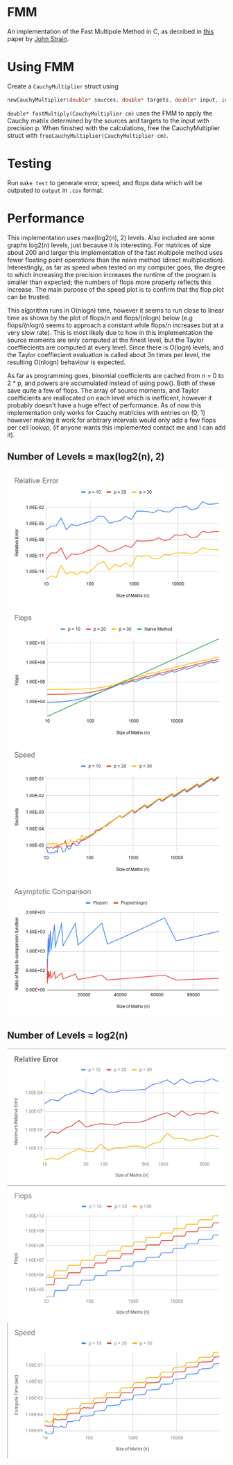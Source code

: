 # FMM
An implementation of the Fast Multipole Method in C, as decribed in [this](https://math.berkeley.edu/~strain/128b.S20/fmm1.pdf) paper by [John Strain](https://math.berkeley.edu/~strain/).
# Using FMM
Create a `CauchyMultiplier` struct using 
```C
newCauchyMultiplier(double* sources, double* targets, double* input, int n, int precision)
```
 `double* fastMultiply(CauchyMultiplier cm)` uses the FMM to apply the Cauchy matrix determined by the sources and targets to the input with precision p. When finished with the calculations, free the CauchyMultiplier struct with `freeCauchyMultiplier(CauchyMultiplier cm)`.
# Testing
Run `make test` to generate error, speed, and flops data which will be outputed to `output` in `.csv` format.
# Performance
This implementation uses max(log2(n), 2) levels. Also included are some graphs log2(n) levels, just because it is interesting. 
For matrices of size about 200 and larger this implementation of the fast multipole method uses fewer floating point operations than the naive method (direct multiplication). Interestingly, as far as speed when tested on my computer goes, the degree to which increasing the precision increases the runtime of the program is smaller than expected; the numbers of flops more properly reflects this increase. The main purpose of the speed plot is to confirm that the flop plot can be trusted.

This algorithm runs in O(nlogn) time, however it seems to run close to linear time as shown by the plot of flops/n and flops/(nlogn) below (e.g flops/(nlogn) seems to approach a constant while flops/n increases but at a very slow rate). This is most likely due to how in this implementation the source moments are only computed at the finest level, but the Taylor coeffiecients are computed at every level. Since there is O(logn) levels, and the Taylor coeffiecient evaluation is called about 3n times per level, the resulting O(nlogn) behaviour is expected.

As far as programming goes, binomial coefficients are cached from n = 0 to 2 * p, and powers are accumulated instead of using pow(). Both of these save quite a few of flops. The array of source moments, and Taylor coefficients are reallocated on each level which is inefficent, however it probably doesn't have a huge effect of performance. As of now this implementation only works for Cauchy matricies with entries on (0, 1) however making it work for arbitrary intervals would only add a few flops per cell lookup, (if anyone wants this implemented contact me and I can add it).
## Number of Levels = max(log2(n), 2)
![errorplot](https://github.com/kavalee/FMM/raw/master/images/error-6.png)
![flopsplot](https://github.com/kavalee/FMM/raw/master/images/flops-6.png)
![speedplot](https://github.com/kavalee/FMM/raw/master/images/speed-6.png)
![accuracyp](https://github.com/kavalee/FMM/raw/master/images/asymptotic.png)
## Number of Levels = log2(n)
![errorplot](https://github.com/kavalee/FMM/raw/master/images/error.png)
![flopsplot](https://github.com/kavalee/FMM/raw/master/images/flops.png)
![speedplot](https://github.com/kavalee/FMM/raw/master/images/speed.png)

